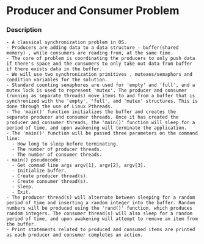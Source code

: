 # Producer and Consumer Problem
### Description
	- A classical synchronization problem in OS.
	- Producers are adding data to a data structure - buffer(shared memory) , while consumers are reading from, at the same time.
	- The core of problem is coordinating the producers to only push data if there's space and the consumers to only take out data from buffer if there exists data in the buffer.
	- We will use two synchronization primitives , mutexes/semaphors and condition variables for the solution.
	- Standard counting semaphores are used for 'empty' and 'full', and a mutex lock is used to represent 'mutex'. The producer and consumer (running as separate threads) move items to and from a buffer that is synchronized with the 'empty', 'full', and 'mutex' structures. This is done through the use of Linux Pthreads.
	- The 'main()' function initializes the buffer and creates the separate producer and consumer threads. Once it has created the producer and consumer threads, the 'main()' function will sleep for a period of time, and upon awakening will terminate the application.
    - The 'main()' function will be passed three parameters on the command line:
      - How long to sleep before terminating.
	  - The number of producer threads.
      - The number of consumer threads.
    - main() pseudocode: 
      - Get commad line args argv[1], argv[2], argv[3].
      - Initialize buffer.
      - Create producer thread(s).
      - Create consumer thread(s).
      - Sleep.
      - Exit.
    - The producer thread(s) will alternate between sleeping for a random period of time and inserting a random integer into the buffer. Random numbers will be produced using the 'rand()' function, which produces random integers. The consumer thread(s) will also sleep for a random period of time, and upon awakening will attempt to remove an item from the buffer.
    - Print statements related to produced and consumed items are printed as each producer and consumer completes an action.
